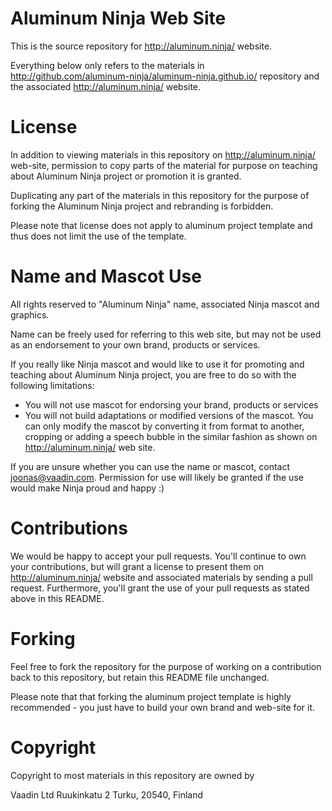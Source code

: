# Aluminum Ninja Web Site

This is the source repository for http://aluminum.ninja/ website. 

Everything below only refers to the materials in http://github.com/aluminum-ninja/aluminum-ninja.github.io/ repository and the associated http://aluminum.ninja/ website. 


# License

In addition to viewing materials in this repository on http://aluminum.ninja/ web-site, permission to copy parts of the material for purpose on teaching about Aluminum Ninja project or promotion it is granted.

Duplicating any part of the materials in this repository for the purpose of forking the Aluminum Ninja project and rebranding is forbidden. 

Please note that license does not apply to aluminum project template and thus does not limit the use of the template.


# Name and Mascot Use

All rights reserved to "Aluminum Ninja" name, associated Ninja mascot and graphics.

Name can be freely used for referring to this web site, but may not be used as an endorsement to your own brand, products or services.

If you really like Ninja mascot and would like to use it for promoting and teaching about Aluminum Ninja project, you are free to do so with the following limitations:
* You will not use mascot for endorsing your brand, products or services
* You will not build adaptations or modified versions of the mascot. You can only modify the mascot by converting it from format to another, cropping or adding a speech bubble in the similar fashion as shown on http://aluminum.ninja/ web site.

If you are unsure whether you can use the name or mascot, contact joonas@vaadin.com. Permission for use will likely be granted if the use would make Ninja proud and happy :)


# Contributions

We would be happy to accept your pull requests. You'll continue to own your contributions, but will grant a license to present them on http://aluminum.ninja/ website and associated materials
by sending a pull request. Furthermore, you'll grant the use of your pull requests as stated above in this README.


# Forking

Feel free to fork the repository for the purpose of working on a contribution back to this repository, but retain this README file unchanged.

Please note that that forking the aluminum project template is highly recommended - you just have to build your own brand and web-site for it.


# Copyright

Copyright to most materials in this repository are owned by 

Vaadin Ltd
Ruukinkatu 2
Turku, 20540, Finland





